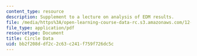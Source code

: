 ```yaml
---
content_type: resource
description: Supplement to a lecture on analysis of EDM results.
file: /media/https%3A/open-learning-course-data-rc.s3.amazonaws.com/12-s56-gps-where-are-you-fall-2008/bb2f208ddf2c2c63c241f759f726dc5c_circl_data_sol08.pdf
file_type: application/pdf
resourcetype: Document
title: Circle Data
uid: bb2f208d-df2c-2c63-c241-f759f726dc5c
---
```

